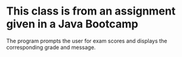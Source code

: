 # This class is from an assignment given in a Java Bootcamp

The program prompts the user for exam scores and displays the corresponding grade and message.
